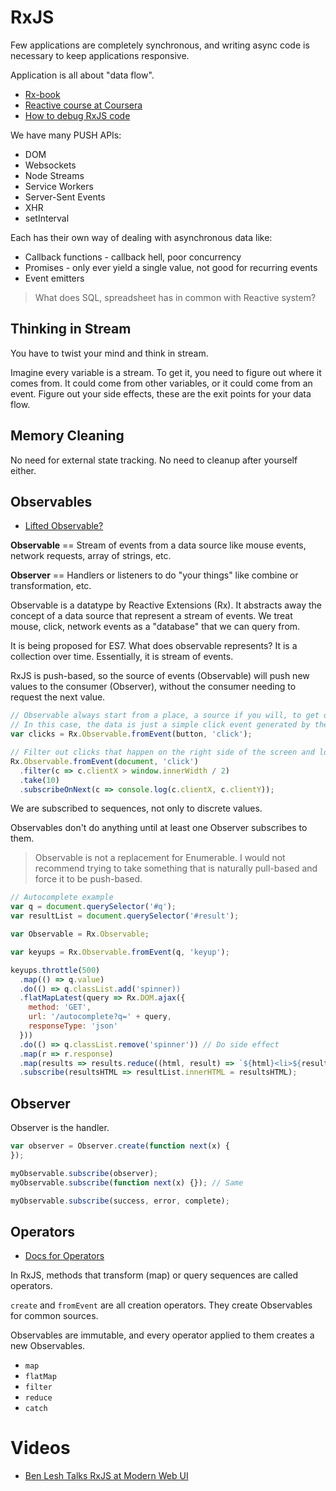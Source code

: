 # RxJS

Few applications are completely synchronous, and writing async code is necessary to keep applications responsive.

Application is all about "data flow".

* [Rx-book](http://xgrommx.github.io/rx-book/index.html)
* [Reactive course at Coursera](https://www.coursera.org/course/reactive)
* [How to debug RxJS code](http://staltz.com/how-to-debug-rxjs-code.html)

We have many PUSH APIs:

* DOM
* Websockets
* Node Streams
* Service Workers
* Server-Sent Events
* XHR
* setInterval

Each has their own way of dealing with asynchronous data like:

* Callback functions - callback hell, poor concurrency
* Promises - only ever yield a single value, not good for recurring events
* Event emitters

> What does SQL, spreadsheet has in common with Reactive system?

## Thinking in Stream

You have to twist your mind and think in stream.

Imagine every variable is a stream. To get it, you need to figure out where it comes from. It could come from other variables, or it could come from an event. Figure out your side effects, these are the exit points for your data flow.

## Memory Cleaning

No need for external state tracking. No need to cleanup after yourself either.

## Observables

* [Lifted Observable?](https://github.com/ReactiveX/RxJS/issues/60)

**Observable** == Stream of events from a data source like mouse events, network requests, array of strings, etc.

**Observer** == Handlers or listeners to do "your things" like combine or transformation, etc.

Observable is a datatype by Reactive Extensions (Rx). It abstracts away the concept of a data source that represent a stream of events. We treat mouse, click, network events as a "database" that we can query from.

It is being proposed for ES7. What does observable represents? It is a collection over time. Essentially, it is stream of events.

RxJS is push-based, so the source of events (Observable) will push new values to the consumer (Observer), without the consumer needing to request the next value.

```js
// Observable always start from a place, a source if you will, to get data from.
// In this case, the data is just a simple click event generated by the user.
var clicks = Rx.Observable.fromEvent(button, 'click');

// Filter out clicks that happen on the right side of the screen and logs only the first 10 clicks
Rx.Observable.fromEvent(document, 'click')
  .filter(c => c.clientX > window.innerWidth / 2)
  .take(10)
  .subscribeOnNext(c => console.log(c.clientX, c.clientY));
```

We are subscribed to sequences, not only to discrete values.

Observables don't do anything until at least one Observer subscribes to them.

> Observable is not a replacement for Enumerable. I would not recommend trying to take something that is naturally pull-based and force it to be push-based.

```js
// Autocomplete example
var q = document.querySelector('#q');
var resultList = document.querySelector('#result');

var Observable = Rx.Observable;

var keyups = Rx.Observable.fromEvent(q, 'keyup');

keyups.throttle(500)
  .map(() => q.value)
  .do(() => q.classList.add('spinner))
  .flatMapLatest(query => Rx.DOM.ajax({
    method: 'GET',
    url: '/autocomplete?q=' + query,
    responseType: 'json'  }))
  .do(() => q.classList.remove('spinner')) // Do side effect
  .map(r => r.response)
  .map(results => results.reduce((html, result) => `${html}<li>${result}</li>`))
  .subscribe(resultsHTML => resultList.innerHTML = resultsHTML);
```

## Observer

Observer is the handler.

```js
var observer = Observer.create(function next(x) {});

myObservable.subscribe(observer);
myObservable.subscribe(function next(x) {}); // Same

myObservable.subscribe(success, error, complete);
```

## Operators

* [Docs for Operators](https://github.com/Reactive-Extensions/RxJS/tree/master/doc/api/core/operators)

In RxJS, methods that transform (map) or query sequences are called operators.

`create` and `fromEvent` are all creation operators. They create Observables for common sources.

Observables are immutable, and every operator applied to them creates a new Observables.

* `map`
* `flatMap`
* `filter`
* `reduce`
* `catch`

# Videos

* [Ben Lesh Talks RxJS at Modern Web UI](https://www.youtube.com/watch?v=yk_6eU3Hcwo)